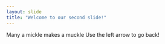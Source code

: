 ```yaml
---
layout: slide
title: "Welcome to our second slide!"
---
```

Many a mickle makes a muckle
Use the left arrow to go back!
